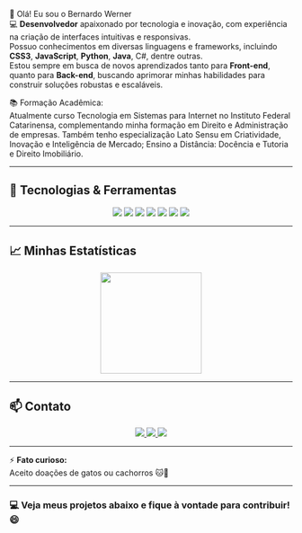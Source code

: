 👋 Olá! Eu sou o Bernardo Werner  
💻 **Desenvolvedor** apaixonado por tecnologia e inovação, com experiência na criação de interfaces intuitivas e responsivas.  
Possuo conhecimentos em diversas linguagens e frameworks, incluindo **CSS3**, **JavaScript**, **Python**, **Java**, C#, dentre outras.   
Estou sempre em busca de novos aprendizados tanto para **Front-end**, quanto para **Back-end**, buscando aprimorar minhas habilidades para construir soluções robustas e escaláveis.

📚 Formação Acadêmica:  
Atualmente curso Tecnologia em Sistemas para Internet no Instituto Federal Catarinensa, complementando minha formação em Direito e Administração de empresas. 
Também tenho especialização Lato Sensu em Criatividade, Inovação e Inteligência de Mercado; Ensino a Distância: Docência e Tutoria e Direito Imobiliário. 



---

## 🚀 Tecnologias & Ferramentas  
<div align="center">
  <img src="https://img.shields.io/badge/-Python-3776AB?style=for-the-badge&logo=python&logoColor=white"/>
  <img src="https://img.shields.io/badge/-MySQL-4479A1?style=for-the-badge&logo=mysql&logoColor=white"/>
  <img src="https://img.shields.io/badge/-Git-F05032?style=for-the-badge&logo=git&logoColor=white"/>
  <img src="https://img.shields.io/badge/-Java-007396?style=for-the-badge&logo=java&logoColor=white"/>
  <img src="https://img.shields.io/badge/-HTML5-E34F26?style=for-the-badge&logo=html5&logoColor=white"/>
  <img src="https://img.shields.io/badge/-CSS3-1572B6?style=for-the-badge&logo=css3&logoColor=white"/>
  <img src="https://img.shields.io/badge/-JavaScript-F7DF1E?style=for-the-badge&logo=javascript&logoColor=black"/>
</div>

---

## 📈 Minhas Estatísticas  
<div align="center">
  <img loading="lazy" height="180em" src="https://github-readme-stats.vercel.app/api/top-langs/?username=bernardowr&layout=compact&langs_count=7&theme=dracula"/>
</div>

---

## 📫 Contato  
<div align="center">
  <a target="_blank" href="mailto:23eduardoviana@gmail.com" target="_blank">
    <img src="https://img.shields.io/badge/-Gmail-D14836?style=for-the-badge&logo=Gmail&logoColor=white">
  </a>  
  <a target="_blank" href="https://www.linkedin.com/in/eduardovianadev/" target="_blank">
    <img src="https://img.shields.io/badge/-LinkedIn-%230077B5?style=for-the-badge&logo=linkedin&logoColor=white">
  </a>  
  <a target="_blank" href="https://x.com/Edu4rdo_23" target="_blank">
    <img src="https://img.shields.io/badge/-Twitter-1DA1F2?style=for-the-badge&logo=Twitter&logoColor=white">
  </a>

</div>

---


⚡ **Fato curioso:**  
Aceito doações de gatos ou cachorros 🐱🐶

---

### 💻 Veja meus projetos abaixo e fique à vontade para contribuir! 😄
